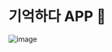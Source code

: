 # 기억하다 APP 📱
![image](https://user-images.githubusercontent.com/51053567/184148247-2b8ba99c-42b4-4b29-9fc2-e686d39322d1.png)
